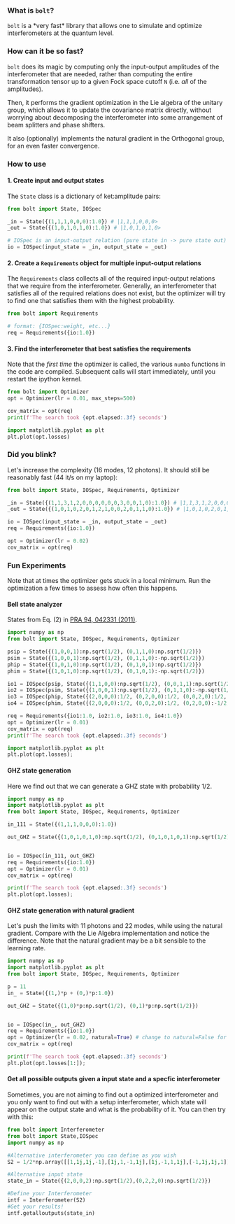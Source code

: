 ### What is `bolt`?

`bolt` is a \*very fast\* library that allows one to simulate and optimize interferometers at the quantum level. 

### How can it be so fast?
`bolt` does its magic by computing only the input-output amplitudes of the interferometer that are needed, rather than computing the entire transformation tensor up to a given Fock space cutoff `N` (i.e. *all* of the amplitudes). 

Then, it performs the gradient optimization in the Lie algebra of the unitary group, which allows it to update the covariance matrix directly, without worrying about decomposing the interferometer into some arrangement of beam splitters and phase shifters.

It also (optionally) implements the natural gradient in the Orthogonal group, for an even faster convergence.

### How to use

#### 1. Create input and output states
The `State` class is a dictionary of ket:amplitude pairs:
```python
from bolt import State, IOSpec

_in = State({(1,1,1,0,0,0):1.0}) # |1,1,1,0,0,0>
_out = State({(1,0,1,0,1,0):1.0}) # |1,0,1,0,1,0>

# IOSpec is an input-output relation (pure state in -> pure state out)
io = IOSpec(input_state = _in, output_state = _out)
```

#### 2. Create a `Requirements` object for multiple input-output relations
The `Requirements` class collects all of the required input-output relations that we require from the interferometer.
Generally, an interferometer that satisfies all of the required relations does not exist, but the optimizer will try to find one
that satisfies them with the highest probability.
```python
from bolt import Requirements

# format: {IOSpec:weight, etc...}
req = Requirements({io:1.0})
```

#### 3. Find the interferometer that best satisfies the requirements
Note that the *first time* the optimizer is called, the various `numba` functions in the code are compiled.
Subsequent calls will start immediately, until you restart the ipython kernel.
```python
from bolt import Optimizer
opt = Optimizer(lr = 0.01, max_steps=500)

cov_matrix = opt(req)
print(f'The search took {opt.elapsed:.3f} seconds')

import matplotlib.pyplot as plt
plt.plot(opt.losses)
```

### Did you blink?
Let's increase the complexity (16 modes, 12 photons). It should still be reasonably fast (44 it/s on my laptop):
```python
from bolt import State, IOSpec, Requirements, Optimizer

_in = State({(1,1,3,1,2,0,0,0,0,0,0,3,0,0,1,0):1.0}) # |1,1,3,1,2,0,0,0,0,0,0,3,0,0,1,0>
_out = State({(1,0,1,0,2,0,1,2,1,0,0,2,0,1,1,0):1.0}) # |1,0,1,0,2,0,1,2,1,0,0,2,0,1,1,0>

io = IOSpec(input_state = _in, output_state = _out)
req = Requirements({io:1.0})

opt = Optimizer(lr = 0.02)
cov_matrix = opt(req)
```

### Fun Experiments
Note that at times the optimizer gets stuck in a local minimum. Run the optimization a few times to assess how often this happens.

#### Bell state analyzer
States from Eq. (2) in [PRA 94, 042331 (2011)](https://pdfs.semanticscholar.org/392a/3f99eb07c919da782831939082fa4eaac802.pdf).
```python
import numpy as np
from bolt import State, IOSpec, Requirements, Optimizer

psip = State({(1,0,0,1):np.sqrt(1/2), (0,1,1,0):np.sqrt(1/2)})
psim = State({(1,0,0,1):np.sqrt(1/2), (0,1,1,0):-np.sqrt(1/2)}) 
phip = State({(1,0,1,0):np.sqrt(1/2), (0,1,0,1):np.sqrt(1/2)}) 
phim = State({(1,0,1,0):np.sqrt(1/2), (0,1,0,1):-np.sqrt(1/2)})

io1 = IOSpec(psip, State({(1,1,0,0):np.sqrt(1/2), (0,0,1,1):np.sqrt(1/2)}))
io2 = IOSpec(psim, State({(1,0,0,1):np.sqrt(1/2), (0,1,1,0):-np.sqrt(1/2)}))
io3 = IOSpec(phip, State({(2,0,0,0):1/2, (0,2,0,0):1/2, (0,0,2,0):1/2, (0,0,0,2):1/2}))
io4 = IOSpec(phim, State({(2,0,0,0):1/2, (0,0,2,0):1/2, (0,2,0,0):-1/2, (0,0,0,2):-1/2}))

req = Requirements({io1:1.0, io2:1.0, io3:1.0, io4:1.0})
opt = Optimizer(lr = 0.01)
cov_matrix = opt(req)
print(f'The search took {opt.elapsed:.3f} seconds')

import matplotlib.pyplot as plt
plt.plot(opt.losses);
```

#### GHZ state generation
Here we find out that we can generate a GHZ state with probability 1/2.
```python
import numpy as np
import matplotlib.pyplot as plt
from bolt import State, IOSpec, Requirements, Optimizer

in_111 = State({(1,1,1,0,0,0):1.0}) 

out_GHZ = State({(1,0,1,0,1,0):np.sqrt(1/2), (0,1,0,1,0,1):np.sqrt(1/2)}) 


io = IOSpec(in_111, out_GHZ)
req = Requirements({io:1.0})
opt = Optimizer(lr = 0.01)
cov_matrix = opt(req)

print(f'The search took {opt.elapsed:.3f} seconds')
plt.plot(opt.losses);
```

#### GHZ state generation with natural gradient
Let's push the limits with 11 photons and 22 modes, while using the natural gradient.
Compare with the Lie Algebra implementation and notice the difference.
Note that the natural gradient may be a bit sensible to the learning rate.
```python
import numpy as np
import matplotlib.pyplot as plt
from bolt import State, IOSpec, Requirements, Optimizer

p = 11
in_ = State({(1,)*p + (0,)*p:1.0}) 

out_GHZ = State({(1,0)*p:np.sqrt(1/2), (0,1)*p:np.sqrt(1/2)}) 


io = IOSpec(in_, out_GHZ)
req = Requirements({io:1.0})
opt = Optimizer(lr = 0.02, natural=True) # change to natural=False for Lie Algebra implementation
cov_matrix = opt(req)

print(f'The search took {opt.elapsed:.3f} seconds')
plt.plot(opt.losses[1:]);
```

#### Get all possible outputs given a input state and a specfic interferometer
Sometimes, you are not aiming to find out a optimized interferometer and you only want to find out with a setup interferometer, which state will appear on the output state and what is the probability of it. You can then try with this:

```python
from bolt import Interferometer
from bolt import State,IOSpec
import numpy as np

#Alternative interferometer you can define as you wish
S2 = 1/2*np.array([[1,1j,1j,-1],[1j,1,-1,1j],[1j,-1,1,1j],[-1,1j,1j,1]],dtype=np.complex128)

#Alternative input state
state_in = State({(2,0,0,2):np.sqrt(1/2),(0,2,2,0):np.sqrt(1/2)})

#Define your Interferometer
intf = Interferometer(S2)
#Get your results!
intf.getalloutputs(state_in)

```
